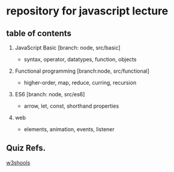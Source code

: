 # repository for javascript lecture

## table of contents
1. JavaScript Basic [branch: node, src/basic]
   - syntax, operator, datatypes, function, objects

1. Functional programming [branch:node, src/functional]
   - higher-order, map, reduce, curring, recursion

1. ES6 [branch: node, src/es6]
   - arrow, let, const, shorthand properties

1. web
   - elements, animation, events, listener

## Quiz Refs.
[w3shools](https://www.w3schools.com/js/js_quiz.asp)

